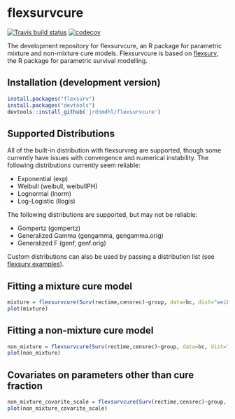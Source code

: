 flexsurvcure
============

<!-- badges: start -->
[![Travis build status](https://travis-ci.com/jrdnmdhl/flexsurvcure.svg?branch=master#1)](https://travis-ci.com/jrdnmdhl/flexsurvcure)
[![codecov](https://codecov.io/gh/jrdnmdhl/flexsurvcure/branch/master/graph/badge.svg#1)](https://codecov.io/gh/jrdnmdhl/flexsurvcure)
<!-- badges: end -->

The development repository for flexsurvcure, an R package for parametric mixture and non-mixture cure models.  Flexsurvcure is based on [flexsurv](http://cran.r-project.org/package=flexsurv), the R package for parametric survival modelling.

## Installation (development version)

```r
install.packages("flexsurv")
install.packages("devtools")
devtools::install_github('jrdnmdhl/flexsurvcure')
```

## Supported Distributions

All of the built-in distribution with flexsurvreg are supported, though some currently have issues with convergence and numerical instability.  The following distributions currently seem reliable:

- Exponential (exp)
- Weibull (weibull, weibullPH)
- Lognormal (lnorm)
- Log-Logistic (llogis)

The following distributions are supported, but may not be reliable:

- Gompertz (gompertz)
- Generalized Gamma (gengamma, gengamma.orig)
- Generalized F (genf, genf.orig)

Custom distributions can also be used by passing a distribution list (see [flexsurv examples](https://cran.r-project.org/web/packages/flexsurv/vignettes/flexsurv-examples.pdf)).

## Fitting a mixture cure model
```r
mixture = flexsurvcure(Surv(rectime,censrec)~group, data=bc, dist="weibullPH", link="logistic", mixture = T)
plot(mixture)
```


## Fitting a non-mixture cure model
```r
non_mixture = flexsurvcure(Surv(rectime,censrec)~group, data=bc, dist="weibullPH", link="loglog", mixture = F)
plot(non_mixture)
```

## Covariates on parameters other than cure fraction
```r
non_mixture_covarite_scale = flexsurvcure(Surv(rectime,censrec)~group, data=bc, anc=list(scale=~group), dist="weibullPH", link="loglog", mixture = F)
plot(non_mixture_covarite_scale)
```
